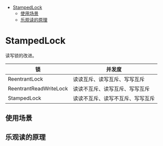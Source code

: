 <!-- TOC -->

- [StampedLock](#stampedlock)
  - [使用场景](#使用场景)
  - [乐观读的原理](#乐观读的原理)

<!-- /TOC -->
# StampedLock

读写锁的改进。

| 锁 | 并发度 |
|----|--------|
|  ReentrantLock  |    读读互斥、读写互斥、写写互斥    |
|  ReentrantReadWriteLock  |   读读不互斥、读写互斥、写写互斥     |
|  StampedLock  |    读读不互斥、读写不互斥、写写互斥    |

## 使用场景

## 乐观读的原理

